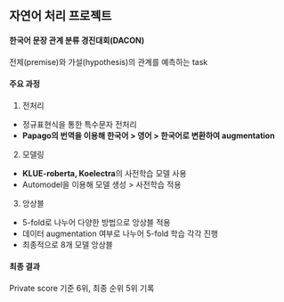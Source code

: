 ## 자연어 처리 프로젝트
#### 한국어 문장 관계 분류 경진대회(DACON)
전제(premise)와 가설(hypothesis)의 관계를 예측하는 task

#### 주요 과정
1. 전처리  
  - 정규표현식을 통한 특수문자 전처리  
  - **Papago의 번역을 이용해 한국어 > 영어 > 한국어로 변환하여 augmentation**

2. 모델링
  - **KLUE-roberta, Koelectra**의 사전학습 모델 사용
  - Automodel을 이용해 모델 생성 > 사전학습 적용

3. 앙상블
  - 5-fold로 나누어 다양한 방법으로 앙상블 적용
  - 데이터 augmentation 여부로 나누어 5-fold 학습 각각 진행
  - 최종적으로 8개 모델 앙상블
  
#### 최종 결과
Private score 기준 6위, 최종 순위 5위 기록
